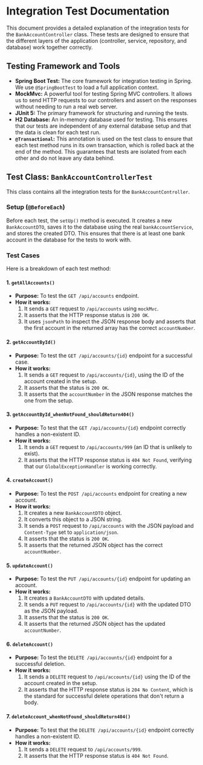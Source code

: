 # Integration Test Documentation

This document provides a detailed explanation of the integration tests for the `BankAccountController` class. These tests are designed to ensure that the different layers of the application (controller, service, repository, and database) work together correctly.

## Testing Framework and Tools

-   **Spring Boot Test:** The core framework for integration testing in Spring. We use `@SpringBootTest` to load a full application context.
-   **MockMvc:** A powerful tool for testing Spring MVC controllers. It allows us to send HTTP requests to our controllers and assert on the responses without needing to run a real web server.
-   **JUnit 5:** The primary framework for structuring and running the tests.
-   **H2 Database:** An in-memory database used for testing. This ensures that our tests are independent of any external database setup and that the data is clean for each test run.
-   **`@Transactional`:** This annotation is used on the test class to ensure that each test method runs in its own transaction, which is rolled back at the end of the method. This guarantees that tests are isolated from each other and do not leave any data behind.

## Test Class: `BankAccountControllerTest`

This class contains all the integration tests for the `BankAccountController`.

### Setup (`@BeforeEach`)

Before each test, the `setUp()` method is executed. It creates a new `BankAccountDTO`, saves it to the database using the real `bankAccountService`, and stores the created DTO. This ensures that there is at least one bank account in the database for the tests to work with.

### Test Cases

Here is a breakdown of each test method:

#### 1. `getAllAccounts()`

-   **Purpose:** To test the `GET /api/accounts` endpoint.
-   **How it works:**
    1.  It sends a `GET` request to `/api/accounts` using `mockMvc`.
    2.  It asserts that the HTTP response status is `200 OK`.
    3.  It uses `jsonPath` to inspect the JSON response body and asserts that the first account in the returned array has the correct `accountNumber`.

#### 2. `getAccountById()`

-   **Purpose:** To test the `GET /api/accounts/{id}` endpoint for a successful case.
-   **How it works:**
    1.  It sends a `GET` request to `/api/accounts/{id}`, using the ID of the account created in the setup.
    2.  It asserts that the status is `200 OK`.
    3.  It asserts that the `accountNumber` in the JSON response matches the one from the setup.

#### 3. `getAccountById_whenNotFound_shouldReturn404()`

-   **Purpose:** To test that the `GET /api/accounts/{id}` endpoint correctly handles a non-existent ID.
-   **How it works:**
    1.  It sends a `GET` request to `/api/accounts/999` (an ID that is unlikely to exist).
    2.  It asserts that the HTTP response status is `404 Not Found`, verifying that our `GlobalExceptionHandler` is working correctly.

#### 4. `createAccount()`

-   **Purpose:** To test the `POST /api/accounts` endpoint for creating a new account.
-   **How it works:**
    1.  It creates a new `BankAccountDTO` object.
    2.  It converts this object to a JSON string.
    3.  It sends a `POST` request to `/api/accounts` with the JSON payload and `Content-Type` set to `application/json`.
    4.  It asserts that the status is `200 OK`.
    5.  It asserts that the returned JSON object has the correct `accountNumber`.

#### 5. `updateAccount()`

-   **Purpose:** To test the `PUT /api/accounts/{id}` endpoint for updating an account.
-   **How it works:**
    1.  It creates a `BankAccountDTO` with updated details.
    2.  It sends a `PUT` request to `/api/accounts/{id}` with the updated DTO as the JSON payload.
    3.  It asserts that the status is `200 OK`.
    4.  It asserts that the returned JSON object has the updated `accountNumber`.

#### 6. `deleteAccount()`

-   **Purpose:** To test the `DELETE /api/accounts/{id}` endpoint for a successful deletion.
-   **How it works:**
    1.  It sends a `DELETE` request to `/api/accounts/{id}` using the ID of the account created in the setup.
    2.  It asserts that the HTTP response status is `204 No Content`, which is the standard for successful delete operations that don't return a body.

#### 7. `deleteAccount_whenNotFound_shouldReturn404()`

-   **Purpose:** To test that the `DELETE /api/accounts/{id}` endpoint correctly handles a non-existent ID.
-   **How it works:**
    1.  It sends a `DELETE` request to `/api/accounts/999`.
    2.  It asserts that the HTTP response status is `404 Not Found`.

